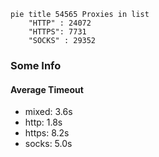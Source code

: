 
```mermaid
pie title 54565 Proxies in list
    "HTTP" : 24072
    "HTTPS": 7731
    "SOCKS" : 29352
```

### Some Info
#### Average Timeout

- mixed: 3.6s
- http: 1.8s
- https: 8.2s
- socks: 5.0s